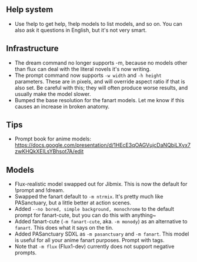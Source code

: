 ## Help system

- Use !help to get help, !help models to list models, and so on.
  You can also ask it questions in English, but it's not very smart.

## Infrastructure

- The dream command no longer supports -m, because no models other than flux can deal with the literal novels it's now writing.
- The prompt command now supports `-w width` and `-h height` parameters. These are in pixels, and will override aspect ratio if that is also set. Be careful with this; they will often produce worse results, and usually make the model slower.
- Bumped the base resolution for the fanart models. Let me know if this causes an increase in broken anatomy.

## Tips

- Prompt book for anime models: <https://docs.google.com/presentation/d/1HEcE3qOAGVujcDaNQbiLXyx7zwKHQkXEILsYBhsot7A/edit>

## Models

- Flux-realistic model swapped out for Jibmix. This is now the default for !prompt and !dream.
- Swapped the fanart default to `-m ntrmix`. It's pretty much like PASanctuary, but a little better at action scenes.
- Added `--no bored, simple background, monochrome` to the default prompt for fanart-cute, but you can do this with anything~
- Added fanart-cute (`-m fanart-cute`, aka. `-m monody`) as an alternative to `fanart`. This does what it says on the tin.
- Added PASanctuary SDXL as `-m pasanctuary` and `-m fanart`. This model is useful for all your anime fanart purposes. Prompt with tags.
- Note that `-m flux` (Flux1-dev) currently does not support negative prompts.
